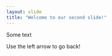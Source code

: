 ```yaml
---
layout: slide
title: "Welcome to our second slide!"
---
```

Some text

Use the left arrow to go back!

